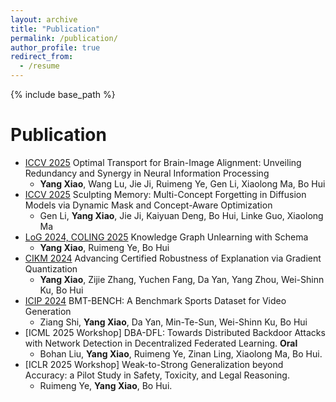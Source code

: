 ```yaml
---
layout: archive
title: "Publication"
permalink: /publication/
author_profile: true
redirect_from:
  - /resume
---
```


{% include base_path %}

Publication
======
* [ICCV 2025](https://arxiv.org/pdf/2503.10663) Optimal Transport for Brain-Image Alignment: Unveiling Redundancy and Synergy in Neural Information Processing
  *  <b>Yang Xiao</b>, Wang Lu, Jie Ji, Ruimeng Ye, Gen Li, Xiaolong Ma, Bo Hui
* [ICCV 2025](https://arxiv.org/pdf/2504.09039) Sculpting Memory: Multi-Concept Forgetting in Diffusion Models via Dynamic Mask and Concept-Aware Optimization
  *  Gen Li, <b>Yang Xiao</b>, Jie Ji, Kaiyuan Deng, Bo Hui, Linke Guo, Xiaolong Ma
* [LoG 2024, COLING 2025](https://openreview.net/pdf?id=y8RGPFy6MX) Knowledge Graph Unlearning with Schema
  * <b>Yang Xiao</b>, Ruimeng Ye, Bo Hui
* [CIKM 2024](https://dl.acm.org/doi/abs/10.1145/3627673.3679650) Advancing Certified Robustness of Explanation via Gradient Quantization
  * <b>Yang Xiao</b>, Zijie Zhang, Yuchen Fang, Da Yan, Yang Zhou, Wei-Shinn Ku, Bo Hui
* [ICIP 2024](https://ieeexplore.ieee.org/abstract/document/10647534) BMT-BENCH: A Benchmark Sports Dataset for Video Generation
  * Ziang Shi, <b>Yang Xiao</b>, Da Yan, Min-Te-Sun, Wei-Shinn Ku, Bo Hui
* [ICML 2025 Workshop] DBA-DFL: Towards Distributed Backdoor Attacks with Network Detection in Decentralized Federated Learning. <b>Oral</b>
  * Bohan Liu, <b>Yang Xiao</b>, Ruimeng Ye, Zinan Ling, Xiaolong Ma, Bo Hui.
* [ICLR 2025 Workshop] Weak-to-Strong Generalization beyond Accuracy: a Pilot Study in Safety, Toxicity, and Legal Reasoning. 
  * Ruimeng Ye, <b>Yang Xiao</b>, Bo Hui. 